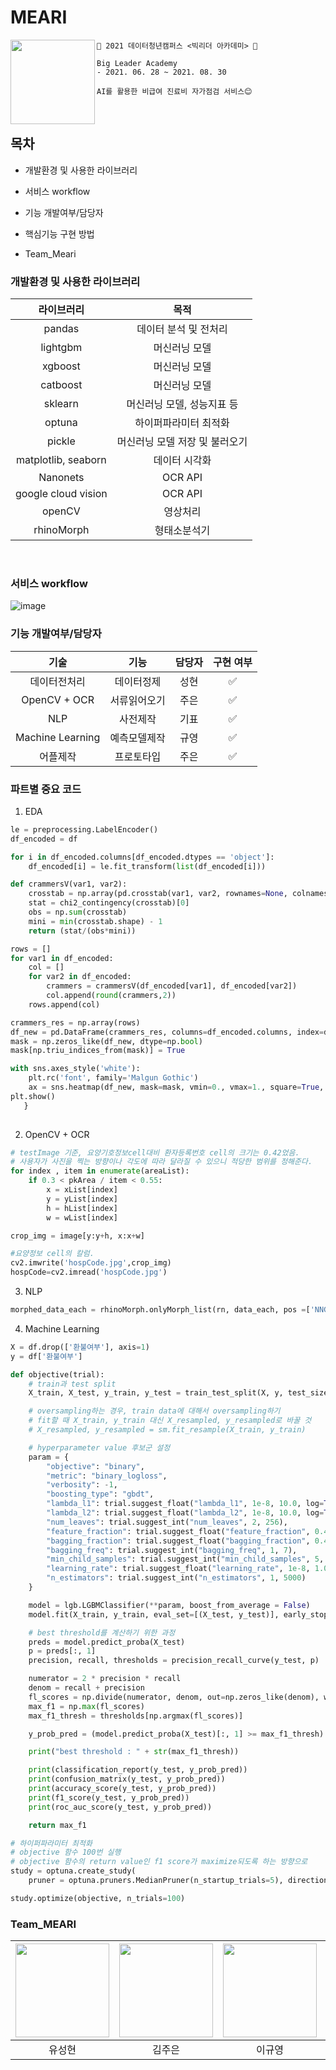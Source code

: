 # MEARI

<img src="https://user-images.githubusercontent.com/87626172/131877946-3ad59fb4-c608-45d7-b744-97f6dd0d85fd.png" width="135" align = "left">

```
🍎 2021 데이터청년캠퍼스 <빅리더 아카데미> 🍎

Big Leader Academy
- 2021. 06. 28 ~ 2021. 08. 30

AI를 활용한 비급여 진료비 자가점검 서비스😊
```


<br/>

## 목차

- 개발환경 및 사용한 라이브러리

- 서비스 workflow

- 기능 개발여부/담당자

- 핵심기능 구현 방법

- Team_Meari


### 개발환경 및 사용한 라이브러리
|                       라이브러리                    |               목적                 |      
| :------------------------------------------------: | :------------------------------: |
|                        pandas                      |        데이터 분석 및 전처리      |
|                       lightgbm                     |           머신러닝 모델          |
|                       xgboost                      |           머신러닝 모델          |
|                       catboost                     |           머신러닝 모델          |
|                       sklearn                      |     머신러닝 모델, 성능지표 등    | 
|                       optuna                       |       하이퍼파라미터 최적화       |
|                       pickle                       |   머신러닝 모델 저장 및 불러오기  |
|                 matplotlib, seaborn                |            데이터 시각화         |
|                       Nanonets                     |              OCR API            |
|                 google cloud vision                |              OCR API            |
|                        openCV                      |              영상처리            |
|                      rhinoMorph                    |            형태소분석기          |
<br>

### 서비스 workflow
![image](https://user-images.githubusercontent.com/87626172/131874143-de4d3444-1cca-4d11-9b9a-94a83ba880e0.png)


### 기능 개발여부/담당자

|    기술     |        기능        | 담당자 | 구현 여부 |
| :---------: | :---------------------: | :----: | :-------: |
|  데이터전처리   |        데이터정제         |  성현  |     ✅     |
|  OpenCV + OCR   |        서류읽어오기         |  주은  |     ✅     |
|   NLP    |         사전제작          |  기표  |     ✅     |
|  Machine Learning   |        예측모델제작        |  규영  |     ✅     |
|      어플제작       |        프로토타입         |  주은  |     ✅     |



### 파트별 중요 코드
1. EDA

~~~python
le = preprocessing.LabelEncoder()
df_encoded = df

for i in df_encoded.columns[df_encoded.dtypes == 'object']:
    df_encoded[i] = le.fit_transform(list(df_encoded[i]))

def crammersV(var1, var2):
    crosstab = np.array(pd.crosstab(var1, var2, rownames=None, colnames=None))
    stat = chi2_contingency(crosstab)[0]
    obs = np.sum(crosstab)
    mini = min(crosstab.shape) - 1
    return (stat/(obs*mini))

rows = []
for var1 in df_encoded:
    col = []
    for var2 in df_encoded:
        crammers = crammersV(df_encoded[var1], df_encoded[var2])
        col.append(round(crammers,2))
    rows.append(col)

crammers_res = np.array(rows)
df_new = pd.DataFrame(crammers_res, columns=df_encoded.columns, index=df_encoded.columns)
mask = np.zeros_like(df_new, dtype=np.bool)
mask[np.triu_indices_from(mask)] = True

with sns.axes_style('white'):
    plt.rc('font', family='Malgun Gothic')
    ax = sns.heatmap(df_new, mask=mask, vmin=0., vmax=1., square=True, annot=True, cmap='YlGnBu')
plt.show()
   }
   
~~~

2. OpenCV + OCR

~~~python
# testImage 기준, 요양기호정보cell대비 환자등록번호 cell의 크기는 0.42었음.
# 사용자가 사진을 찍는 방향이나 각도에 따라 달라질 수 있으니 적당한 범위를 정해준다.
for index , item in enumerate(areaList):
    if 0.3 < pkArea / item < 0.55:
        x = xList[index]
        y = yList[index]
        h = hList[index]
        w = wList[index]

crop_img = image[y:y+h, x:x+w]

#요양정보 cell의 칼럼.
cv2.imwrite('hospCode.jpg',crop_img)
hospCode=cv2.imread('hospCode.jpg')
~~~

3. NLP

~~~python
morphed_data_each = rhinoMorph.onlyMorph_list(rn, data_each, pos =['NNG', 'NNP','SL'], eomi = True)
~~~


4. Machine Learning
~~~python
X = df.drop(['환불여부'], axis=1)
y = df['환불여부']

def objective(trial):
    # train과 test split
    X_train, X_test, y_train, y_test = train_test_split(X, y, test_size=0.25, random_state=42)

    # oversampling하는 경우, train data에 대해서 oversampling하기 
    # fit할 때 X_train, y_train 대신 X_resampled, y_resampled로 바꿀 것 
    # X_resampled, y_resampled = sm.fit_resample(X_train, y_train)

    # hyperparameter value 후보군 설정
    param = {
        "objective": "binary",
        "metric": "binary_logloss",
        "verbosity": -1,
        "boosting_type": "gbdt",
        "lambda_l1": trial.suggest_float("lambda_l1", 1e-8, 10.0, log=True),
        "lambda_l2": trial.suggest_float("lambda_l2", 1e-8, 10.0, log=True),
        "num_leaves": trial.suggest_int("num_leaves", 2, 256),
        "feature_fraction": trial.suggest_float("feature_fraction", 0.4, 1.0),
        "bagging_fraction": trial.suggest_float("bagging_fraction", 0.4, 1.0),
        "bagging_freq": trial.suggest_int("bagging_freq", 1, 7),
        "min_child_samples": trial.suggest_int("min_child_samples", 5, 100),
        "learning_rate": trial.suggest_float("learning_rate", 1e-8, 1.0, log=True),
        "n_estimators": trial.suggest_int("n_estimators", 1, 5000)
    }

    model = lgb.LGBMClassifier(**param, boost_from_average = False)
    model.fit(X_train, y_train, eval_set=[(X_test, y_test)], early_stopping_rounds=200, verbose=False)

    # best threshold를 계산하기 위한 과정 
    preds = model.predict_proba(X_test)
    p = preds[:, 1]
    precision, recall, thresholds = precision_recall_curve(y_test, p)

    numerator = 2 * precision * recall
    denom = recall + precision
    fl_scores = np.divide(numerator, denom, out=np.zeros_like(denom), where=(denom!=0))
    max_f1 = np.max(fl_scores)
    max_f1_thresh = thresholds[np.argmax(fl_scores)]

    y_prob_pred = (model.predict_proba(X_test)[:, 1] >= max_f1_thresh).astype(bool)

    print("best threshold : " + str(max_f1_thresh))

    print(classification_report(y_test, y_prob_pred))
    print(confusion_matrix(y_test, y_prob_pred))
    print(accuracy_score(y_test, y_prob_pred))
    print(f1_score(y_test, y_prob_pred))
    print(roc_auc_score(y_test, y_prob_pred))

    return max_f1

# 하이퍼파라미터 최적화
# objective 함수 100번 실행
# objective 함수의 return value인 f1 score가 maximize되도록 하는 방향으로 
study = optuna.create_study(
    pruner = optuna.pruners.MedianPruner(n_startup_trials=5), direction='maximize')

study.optimize(objective, n_trials=100)
~~~
### Team_MEARI

| <IMG src="https://github.com/yooseonghyeon.png?size=100" width="150"> | <IMG src="https://github.com/JubyKim.png?size=100" width="150"> | <IMG src="https://github.com/ilovetayy.png?size=100" width="150">| <IMG src="https://github.com/Giggle1998.png?size=100" width="150">
| :----------------------------------------------------------: | :----------------------------------------------------------: | :----------------------------------------------------------: | :----------------------------------------------------------: |
|                            유성현                            |                            김주은                            |                            이규영                            |                            이기표                            |

